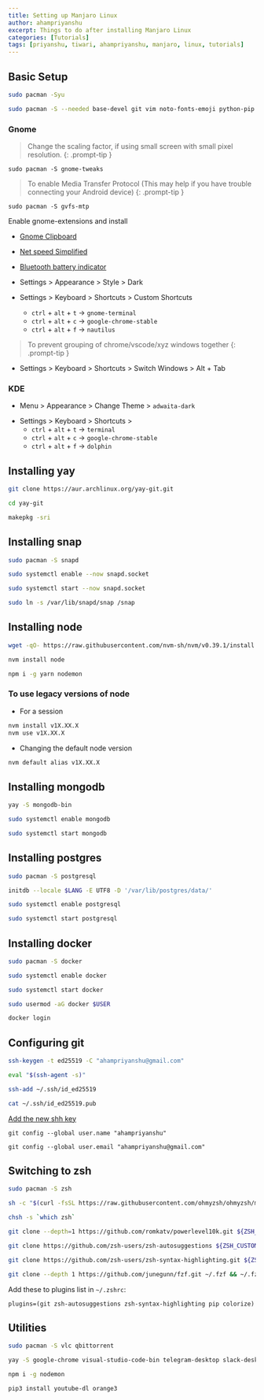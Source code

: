 ```yaml
---
title: Setting up Manjaro Linux
author: ahampriyanshu
excerpt: Things to do after installing Manjaro Linux
categories: [Tutorials]
tags: [priyanshu, tiwari, ahampriyanshu, manjaro, linux, tutorials]
---
```


## Basic Setup

```bash
sudo pacman -Syu

sudo pacman -S --needed base-devel git vim noto-fonts-emoji python-pip
```

### Gnome

> Change the scaling factor, if using small screen with small pixel resolution.
> {: .prompt-tip }

```
sudo pacman -S gnome-tweaks
```

> To enable Media Transfer Protocol (This may help if you have trouble connecting your Android device)
> {: .prompt-tip }

```
sudo pacman -S gvfs-mtp
```

Enable gnome-extensions and install

- [Gnome Clipboard](https://extensions.gnome.org/extension/4422/gnome-clipboard/)
- [Net speed Simplified ](https://extensions.gnome.org/extension/3724/net-speed-simplified/)
- [Bluetooth battery indicator ](https://extensions.gnome.org/extension/3991/bluetooth-battery/)

- Settings > Appearance > Style > Dark

- Settings > Keyboard > Shortcuts > Custom Shortcuts
  - `ctrl` + `alt` + `t` -> `gnome-terminal`
  - `ctrl` + `alt` + `c` -> `google-chrome-stable`
  - `ctrl` + `alt` + `f` -> `nautilus`

> To prevent grouping of chrome/vscode/xyz windows together
> {: .prompt-tip }

- Settings > Keyboard > Shortcuts > Switch Windows > Alt + Tab

### KDE

- Menu > Appearance > Change Theme > `adwaita-dark`

* Settings > Keyboard > Shortcuts >
  - `ctrl` + `alt` + `t` -> `terminal`
  - `ctrl` + `alt` + `c` -> `google-chrome-stable`
  - `ctrl` + `alt` + `f` -> `dolphin`

## Installing yay

```bash
git clone https://aur.archlinux.org/yay-git.git

cd yay-git

makepkg -sri
```

## Installing snap

```bash
sudo pacman -S snapd

sudo systemctl enable --now snapd.socket

sudo systemctl start --now snapd.socket

sudo ln -s /var/lib/snapd/snap /snap
```

## Installing node

```bash
wget -qO- https://raw.githubusercontent.com/nvm-sh/nvm/v0.39.1/install.sh | bash

nvm install node

npm i -g yarn nodemon
```

### To use legacy versions of node

- For a session

```bash
nvm install v1X.XX.X
nvm use v1X.XX.X
```

- Changing the default node version

```bash
nvm default alias v1X.XX.X
```

## Installing mongodb

```bash
yay -S mongodb-bin

sudo systemctl enable mongodb

sudo systemctl start mongodb
```

## Installing postgres

```bash
sudo pacman -S postgresql

initdb --locale $LANG -E UTF8 -D '/var/lib/postgres/data/'

sudo systemctl enable postgresql

sudo systemctl start postgresql
```

## Installing docker

```bash
sudo pacman -S docker

sudo systemctl enable docker

sudo systemctl start docker

sudo usermod -aG docker $USER

docker login
```

## Configuring git

```bash
ssh-keygen -t ed25519 -C "ahampriyanshu@gmail.com"

eval "$(ssh-agent -s)"

ssh-add ~/.ssh/id_ed25519

cat ~/.ssh/id_ed25519.pub
```

[Add the new shh key](https://github.com/settings/ssh/new)

```
git config --global user.name "ahampriyanshu"

git config --global user.email "ahampriyanshu@gmail.com"
```

## Switching to zsh

```bash
sudo pacman -S zsh

sh -c "$(curl -fsSL https://raw.githubusercontent.com/ohmyzsh/ohmyzsh/master/tools/install.sh)"

chsh -s `which zsh`

git clone --depth=1 https://github.com/romkatv/powerlevel10k.git ${ZSH_CUSTOM:-~/.oh-my-zsh/custom}/themes/powerlevel10k

git clone https://github.com/zsh-users/zsh-autosuggestions ${ZSH_CUSTOM:-~/.oh-my-zsh/custom}/plugins/zsh-autosuggestions

git clone https://github.com/zsh-users/zsh-syntax-highlighting.git ${ZSH_CUSTOM:-~/.oh-my-zsh/custom}/plugins/zsh-syntax-highlighting

git clone --depth 1 https://github.com/junegunn/fzf.git ~/.fzf && ~/.fzf/install
```

Add these to plugins list in `~/.zshrc`:

```
plugins=(git zsh-autosuggestions zsh-syntax-highlighting pip colorize)
```

## Utilities

```bash
sudo pacman -S vlc qbittorrent

yay -S google-chrome visual-studio-code-bin telegram-desktop slack-desktop

npm i -g nodemon

pip3 install youtube-dl orange3
```
